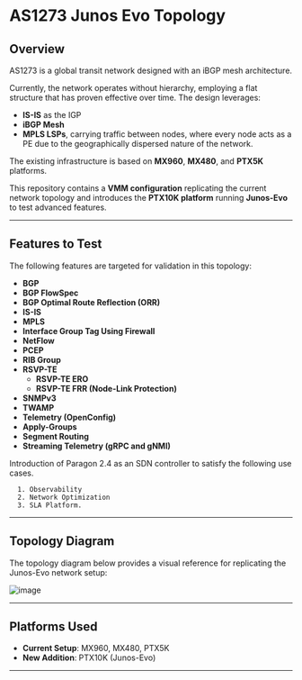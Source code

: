 # AS1273 Junos Evo Topology

## Overview

AS1273 is a global transit network designed with an iBGP mesh architecture.  

Currently, the network operates without hierarchy, employing a flat structure that has proven effective over time. The design leverages:

- **IS-IS** as the IGP
- **iBGP Mesh**
- **MPLS LSPs**, carrying traffic between nodes, where every node acts as a PE due to the geographically dispersed nature of the network.

The existing infrastructure is based on **MX960**, **MX480**, and **PTX5K** platforms.  

This repository contains a **VMM configuration** replicating the current network topology and introduces the **PTX10K platform** running **Junos-Evo** to test advanced features.

---

## Features to Test
The following features are targeted for validation in this topology:

- **BGP**
- **BGP FlowSpec**
- **BGP Optimal Route Reflection (ORR)**
- **IS-IS**
- **MPLS**
- **Interface Group Tag Using Firewall**
- **NetFlow**
- **PCEP**
- **RIB Group**
- **RSVP-TE**
  - **RSVP-TE ERO**
  - **RSVP-TE FRR (Node-Link Protection)**
- **SNMPv3**
- **TWAMP**
- **Telemetry (OpenConfig)**
- **Apply-Groups**
- **Segment Routing**
- **Streaming Telemetry (gRPC and gNMI)**

Introduction of Paragon 2.4 as an SDN controller to satisfy the following use cases. 

      1. Observability
      2. Network Optimization
      3. SLA Platform. 

---

## Topology Diagram

The topology diagram below provides a visual reference for replicating the Junos-Evo network setup:

![image](https://github.com/user-attachments/assets/56ee9cc0-3980-4d1a-9602-707690dbe156)


---

## Platforms Used

- **Current Setup**: MX960, MX480, PTX5K
- **New Addition**: PTX10K (Junos-Evo)

---

